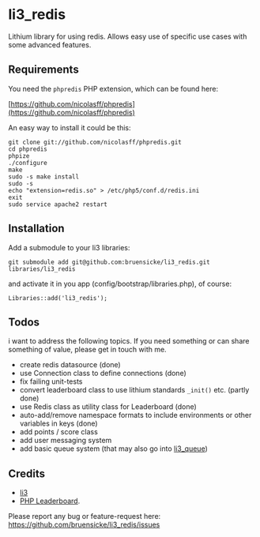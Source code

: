# li3_redis

Lithium library for using redis. Allows easy use of specific use cases with some advanced features.

## Requirements

You need the `phpredis` PHP extension, which can be found here:

[https://github.com/nicolasff/phpredis](https://github.com/nicolasff/phpredis)

An easy way to install it could be this:

	git clone git://github.com/nicolasff/phpredis.git
	cd phpredis
	phpize
	./configure
	make
	sudo -s make install
	sudo -s
	echo "extension=redis.so" > /etc/php5/conf.d/redis.ini
	exit
	sudo service apache2 restart

## Installation

Add a submodule to your li3 libraries:

	git submodule add git@github.com:bruensicke/li3_redis.git libraries/li3_redis

and activate it in you app (config/bootstrap/libraries.php), of course:

	Libraries::add('li3_redis');

## Todos

i want to address the following topics. If you need something or can share something of value, please get in touch with me.

- create redis datasource (done)
- use Connection class to define connections (done)
- fix failing unit-tests
- convert leaderboard class to use lithium standards `_init()` etc. (partly done)
- use Redis class as utility class for Leaderboard (done)
- auto-add/remove namespace formats to include environments or other variables in keys (done)
- add points / score class
- add user messaging system
- add basic queue system (that may also go into [li3_queue](https://github.com/bruensicke/li3_queue))

## Credits

* [li3](http://www.lithify.me)
* [PHP Leaderboard](https://github.com/agoragames/php-leaderboard).

Please report any bug or feature-request here: https://github.com/bruensicke/li3_redis/issues
